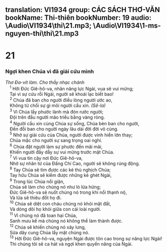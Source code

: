 translation: VI1934
group: CÁC SÁCH THƠ-VĂN
bookName: Thi-thiên 
bookNumber: 19
audio: \Audio\VI1934\thi\21.mp3; \Audio\VI1934\1-ms-nguyen-thi\thi\21.mp3
-------

<div class="title"><h1>21</h1><h3>Ngợi khen Chúa vì đã giải cứu mình</h3><i>Thơ Đa-vít làm. Cho thầy nhạc chánh</i></div>
<span class="verse thi_21_1"> <sup>1</sup> Hỡi Đức Giê-hô-va, nhân năng lực Ngài, vua sẽ vui mừng; <br/> Tại vì sự cứu rỗi Ngài, người sẽ khoái lạc biết bao! <br/></span>
<span class="verse thi_21_2"> <sup>2</sup> Chúa đã ban cho người điều lòng người ước ao, <br/> Không từ chối sự gì môi người cầu xin. <em>(Sê-la)</em><br/></span>
<span class="verse thi_21_3"> <sup>3</sup> Vì Chúa lấy phước lành mà đón rước người; <br/> Đội trên đầu người mão triều bằng vàng ròng. <br/></span>
<span class="verse thi_21_4"> <sup>4</sup> Người cầu xin cùng Chúa sự sống, Chúa bèn ban cho người, <br/> Đến đỗi ban cho người ngày lâu dài đời đời vô cùng. <br/></span>
<span class="verse thi_21_5"> <sup>5</sup> Nhờ sự giải cứu của Chúa, người được vinh hiển lớn thay; <br/> Chúa mặc cho người sự sang trọng oai nghi. <br/></span>
<span class="verse thi_21_6"> <sup>6</sup> Chúa đặt người làm sự phước đến mãi mãi, <br/> Khiến người đầy dẫy sự vui mừng trước mặt Chúa. <br/></span>
<span class="verse thi_21_7"> <sup>7</sup> Vì vua tin cậy nơi Đức Giê-hô-va, <br/> Nhờ sự nhân từ của Đấng Chí Cao, người sẽ không rúng động. <br/></span>
<span class="verse thi_21_8"> <sup>8</sup> Tay Chúa sẽ tìm được các kẻ thù nghịch Chúa; <br/> Tay hữu Chúa sẽ kiếm được những kẻ ghét Ngài, <br/></span>
<span class="verse thi_21_9"> <sup>9</sup> Trong lúc Chúa nổi giận, <br/> Chúa sẽ làm cho chúng nó như lò lửa hừng; <br/> Đức Giê-hô-va sẽ nuốt chúng nó trong khi nổi thạnh nộ, <br/> Và lửa sẽ thiêu đốt họ đi. <br/></span>
<span class="verse thi_21_10"> <sup>10</sup> Chúa sẽ diệt con cháu chúng nó khỏi mặt đất, <br/> Và dòng dõi họ khỏi giữa con cái loài người. <br/></span>
<span class="verse thi_21_11"> <sup>11</sup> Vì chúng nó đã toan hại Chúa, <br/> Sanh mưu kế mà chúng nó không thể làm thành được. <br/></span>
<span class="verse thi_21_12"> <sup>12</sup> Chúa sẽ khiến chúng nó xây lưng, <br/> Sửa dây cung Chúa lẩy mặt chúng nó. <br/></span>
<span class="verse thi_21_13"> <sup>13</sup> Hỡi Đức Giê-hô-va, nguyện Ngài được tôn cao trong sự năng lực Ngài! <br/> Thì chúng tôi sẽ ca hát và ngợi khen quyền năng của Ngài. <br/></span>
